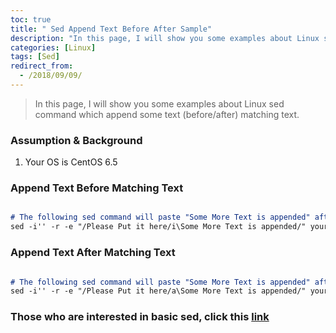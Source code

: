 ```yaml
---
toc: true
title: " Sed Append Text Before After Sample"
description: "In this page, I will show you some examples about Linux sed command which append some text (before/after) matching text"
categories: [Linux]
tags: [Sed]
redirect_from:
  - /2018/09/09/
---
```


> In this page, I will show you some examples about Linux sed command which append some text (before/after) matching text.

### Assumption & Background

1. Your OS is CentOS 6.5

### Append Text Before Matching Text

```md

# The following sed command will paste "Some More Text is appended" after matching text "Please Put it here"
sed -i'' -r -e "/Please Put it here/i\Some More Text is appended/" your_file.txt 

```

### Append Text After Matching Text

```md

# The following sed command will paste "Some More Text is appended" after matching text "Please Put it here"
sed -i'' -r -e "/Please Put it here/a\Some More Text is appended/" your_file.txt 

```

### Those who are interested in basic sed, click this [link](https://marindie.github.io/blog/2018/09/09/Sed-Replace-Text-Sample-EN)

[^1]: This is a footnote.

[kramdown]: https://kramdown.gettalong.org/
[My Blog]: https://marindie.github.io